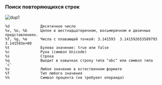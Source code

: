 ### Поиск повторяющихся строк

![dup1](https://github.com/unixlinuxgeek/The_Go_Programming_Language/ch1/dup1/dup1.go)
```
%d              Десятичное число
%x, %o, %b      Целое в шестнадцатеричном, восьмеричном и двоичных представлениях.
%f, %g, %e      Числа с плавающей точкой: 3.141593  3.141592653589793 3.141593e+00
%t              Булево значение: true или false
%c              Руна (символ Unicode) 
%s              Строка
%q              Выодит в кавычках строку типа "abc" или символ типа 'c'
%v              Любое значение в естественном формате
%T              Тип любого значения
%%              Символ процента (не требуеет операнда) 
```